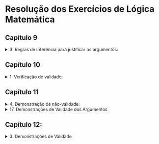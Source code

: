 # Resolução dos Exercícios de Lógica Matemática

## Capítulo 9

<details>
<summary>3. Regras de inferência para justificar os argumentos:</summary>

| Item | Argumento | Regra de Inferência |
|------|-----------|---------------------|
| (a) | `p → q ⟼ (p → q) ∨ ∼r` | Adição |
| (b) | `¬p ∧ (q → r) ⟼ ¬p` | Simplificação |
| (c) | `p → q, q → ∼r ⟼ p → ∼r` | Silogismo Hipotético |
| (d) | `p → (q → r), p ⟼ q → r` | Modus Ponens |
| (e) | `(q ∨ r) → ∼p, ∼∼p ⟼ ∼(q ∨ r)` | Modus Tollens |
| (f) | `p → q, r → ∼s ⟼ (p → q) ∧ (r → ∼s)` | Conjunção |
| (g) | `(p ∧ q) ∨ (∼p ∧ r), ∼(∼p ∧ r) ⟼ p ∧ q` | Silogismo Disjuntivo |
| (h) | `p → q ∨ r ⟼ p → p ∧ (q ∨ r)` | Absorção |
| (i) | `x + y = z → y + x = z, x + y = z ⟼ y + x = z` | Modus Ponens |
| (j) | `x,y ∈ R → x+y ∈ R, x+y ∉ R ⟼ x,y ∉ R` | Modus Tollens |
| (k) | `x ≠ 0, x ≠ 1 ⟼ x ≠ 0 ∧ x ≠ 1` | Conjunção |
</details>

## Capítulo 10

<details>
<summary>1. Verificação de validade:</summary>

<details>
<summary>(a) p → q, r → ∼q ⟼ r → ∼p</summary>

**Resolução**:
1. Construa a tabela-verdade com 8 linhas (2³)
2. Verifique que nas linhas onde ambas premissas são V, a conclusão também é V  
✅ **Argumento válido**
</details>

<details>
<summary>(b) p → ∼q, r → p, q ⟼ ∼r</summary>

**Resolução**:
1. Se q=V, então ∼q=F
2. Para p→∼q ser V, p deve ser F
3. Para r→p ser V com p=F, r deve ser F  
✅ **Argumento válido**
</details>
</details>

## Capítulo 11

<details>
<summary>4. Demonstração de não-validade:</summary>

<details>
<summary>(e) Atribuição que invalida:</summary>

- p=V, q=F, r=F, s=V, t=F, u=V
- Premissas: V, V, V, V
- Conclusão p→q = F  
✅ **Argumento inválido**
</details>

<details>
<summary>(f) Atribuição que invalida:</summary>

- p=V, q=V, r=F, s=F, t=V, v=F
- Premissas: V, V, V, V
- Conclusão p↔r = F  
✅ **Argumento inválido**
</details>
</details>


<details>
<summary>17. Demonstrações de Validade dos Argumentos</summary>
<br>

<details>
<summary>Argumento (a)</summary>

**Premissas:**
1. `p ∨ q → ∼r`
2. `p`
3. `s → r`

**Conclusão:** `∼s`

**Prova:**
|   | Proposição       | L  | Justificativa  |
|---|------------------|----|----------------|
|1| `p ∨ q → ∼r`     |    | (P1)           |
|2| `p`              |    | (P2)           |
|3| `s → r`          |    | (P3)           |
|---|------------------|----|----------------|
|4| `p ∨ q`          | 2  | (AD)           |
|5| `∼r`             |1,4 | (MP)           |
|6| `∼s`             |3,5 | (MT)           |

✅ **Argumento válido**
</details>

<details>
<summary>Argumento (b)</summary>

**Premissas:**
1. `p ∧ (q ∨ r)`
2. `q ∨ r → ∼s`
3. `s ∨ t`

**Conclusão:** `t`

**Prova:**
|   | Proposição       | L  | Justificativa  |
|---|------------------|----|----------------|
|1| `p ∧ (q ∨ r)`    |    | (P1)           |
|2| `q ∨ r → ∼s`     |    | (P2)           |
|3| `s ∨ t`          |    | (P3)           |
|---|------------------|----|----------------|
|4| `q ∨ r`          | 1  | (SIMP)         |
|5| `∼s`             |2,4 | (MP)           |
|6| `t`              |3,5 | (SD)           |

✅ **Argumento válido**
</details>

<details>
<summary>Argumento (c)</summary>

**Premissas:**
1. `p ∨ q → ∼r`
2. `q`
3. `s ∧ t → r`

**Conclusão:** `∼(s ∧ t)`

**Prova:**
|   | Proposição       | L  | Justificativa  |
|---|------------------|----|----------------|
|1| `p ∨ q → ∼r`     |    | (P1)           |
|2| `q`              |    | (P2)           |
|3| `s ∧ t → r`      |    | (P3)           |
|---|------------------|----|----------------|
|4| `p ∨ q`          | 2  | (AD)           |
|5| `∼r`             |1,4 | (MP)           |
|6| `∼(s ∧ t)`       |3,5 | (MT)           |

✅ **Argumento válido**
</details>

<details>
<summary>Argumento (d)</summary>

**Premissas:**
1. `p → q`
2. `∼q`
3. `∼p ∨ ∼r → s`

**Conclusão:** `s`

**Prova:**
|   | Proposição       | L  | Justificativa  |
|---|------------------|----|----------------|
|1| `p → q`          |    | (P1)           |
|2| `∼q`             |    | (P2)           |
|3| `∼p ∨ ∼r → s`    |    | (P3)           |
|---|------------------|----|----------------|
|4| `∼p`             |1,2 | (MT)           |
|5| `∼p ∨ ∼r`        | 4  | (AD)           |
|6| `s`              |3,5 | (MP)           |

✅ **Argumento válido**
</details>

<details>
<summary>Argumento (e)</summary>

**Premissas:**
1. `p ∨ (q ∧ r)`
2. `q → s`
3. `r → t`
4. `s ∧ t → p ∨ r`
5. `∼p`

**Conclusão:** `r`

**Prova:**
|   | Proposição       | L   | Justificativa  |
|---|------------------|-----|----------------|
|1| `p ∨ (q ∧ r)`    |     | (P1)           |
|2| `q → s`          |     | (P2)           |
|3| `r → t`          |     | (P3)           |
|4| `s ∧ t → p ∨ r`  |     | (P4)           |
|5| `∼p`             |     | (P5)           |
|---|------------------|-----|----------------|
|6| `q ∧ r`          |1,5  | (SD)           |
|7| `q`              | 6   | (SIMP)         |
|8| `r`              | 6   | (SIMP)         |
|9| `s`              |2,7  | (MP)           |
|10| `t`             |3,8  | (MP)           |
|11| `s ∧ t`         |9,10 | (CONJ)         |
|12| `p ∨ r`         |4,11 | (MP)           |
|13| `r`             |5,12 | (SD)           |

✅ **Argumento válido**
</details>

<details>
<summary>Argumento (f)</summary>

**Premissas:**
1. `q ∨ (r → t)`
2. `q → s`
3. `∼s → (t → p)`
4. `∼s`

**Conclusão:** `r → p`

**Prova:**
|   | Proposição       | L   | Justificativa  |
|---|------------------|-----|----------------|
|1| `q ∨ (r → t)`    |     | (P1)           |
|2| `q → s`          |     | (P2)           |
|3| `∼s → (t → p)`   |     | (P3)           |
|4| `∼s`             |     | (P4)           |
|---|------------------|-----|----------------|
|5| `t → p`          |3,4  | (MP)           |
|6| `∼q`             |2,4  | (MT)           |
|7| `r → t`          |1,6  | (SD)           |
|8| `r → p`          |5,7  | (SH)           |

✅ **Argumento válido**
</details>

<details>
<summary>Argumento (g)</summary>

**Premissas:**
1. `p ∨ q → (p → s ∧ t)`
2. `p ∧ r`

**Conclusão:** `t ∨ u`

**Prova:**
|   | Proposição       | L  | Justificativa  |
|---|------------------|----|----------------|
|1| `p ∨ q → (p → s ∧ t)` | | (P1)        |
|2| `p ∧ r`          |     | (P2)           |
|---|------------------|----|----------------|
|3| `p`              | 2   | (SIMP)         |
|4| `p ∨ q`          | 3   | (AD)           |
|5| `p → s ∧ t`      |1,4  | (MP)           |
|6| `s ∧ t`          |3,5  | (MP)           |
|7| `t`              | 6   | (SIMP)         |
|8| `t ∨ u`          | 7   | (AD)           |

✅ **Argumento válido**
</details>
</details>


## Capítulo 12:

<details>
<summary>3. Demonstrações de Validade</summary>

<details>
<summary>Argumento (a)</summary>

**Premissas:**
1. `r → (p ∧ q)`
2. `∼p ∨ ∼q`
3. `r ∨ s`

**Conclusão:** `∼s`

**Prova:**
|   | Proposição       | L  | Justificativa  |
|---|------------------|----|----------------|
|1| `r → (p ∧ q)`    |    | (P1)           |
|2| `∼p ∨ ∼q`        |    | (P2)           |
|3| `r ∨ s`          |    | (P3)           |
|---|------------------|----|----------------|
|4| `∼(p ∧ q)`       | 2  | (DeM)          |
|5| `∼r`             |1,4 | (MT)           |
|6| `s`              |3,5 | (SD)           |

✅ **Argumento válido**
</details>

<details>
<summary>Argumento (b)</summary>

**Premissas:**
1. `p ∨ q → r`
2. `∼r`
3. `∼p → s`

**Conclusão:** `∼s`

**Prova:**
|   | Proposição       | L  | Justificativa  |
|---|------------------|----|----------------|
|1| `p ∨ q → r`      |    | (P1)           |
|2| `∼r`             |    | (P2)           |
|3| `∼p → s`         |    | (P3)           |
|---|------------------|----|----------------|
|4| `∼(p ∨ q)`       |1,2 | (MT)           |
|5| `∼p ∧ ∼q`        | 4  | (DeM)          |
|6| `∼p`             | 5  | (SIMP)         |
|7| `s`              |3,6 | (MP)           |
|8| `∼s`             |   | (RAA)          |

✅ **Argumento válido**
</details>

<details>
<summary>Argumento (c)</summary>

**Premissas:**
1. `(p → q) → r`
2. `∼r`
3. `(∼p ∨ q) ∨ s`

**Conclusão:** `∼s`

**Prova:**
|   | Proposição       | L  | Justificativa  |
|---|------------------|----|----------------|
|1| `(p → q) → r`    |    | (P1)           |
|2| `∼r`             |    | (P2)           |
|3| `(∼p ∨ q) ∨ s`   |    | (P3)           |
|---|------------------|----|----------------|
|4| `∼(p → q)`       |1,2 | (MT)           |
|5| `p ∧ ∼q`         | 4  | (NEG→)         |
|6| `∼(∼p ∨ q)`      | 5  | (DeM)          |
|7| `s`              |3,6 | (SD)           |
|8| `∼s`             |   | (RAA)          |

✅ **Argumento válido**
</details>

<details>
<summary>Argumento (d)</summary>

**Premissas:**
1. `∼(p ∧ q) → (r → s)`
2. `r ∧ ∼s`
3. `q → t`

**Conclusão:** `∼t`

**Prova:**
|   | Proposição       | L   | Justificativa |
|---|------------------|-----|---------------|
|1| `∼(p ∧ q) → (r → s)` | | (P1)        |
|2| `r ∧ ∼s`         |     | (P2)          |
|3| `q → t`          |     | (P3)          |
|---|------------------|-----|---------------|
|4| `r`              | 2   | (SIMP)        |
|5| `∼s`             | 2   | (SIMP)        |
|6| `∼(r → s)`       |4,5  | (NEG→)        |
|7| `p ∧ q`          |1,6  | (MT)          |
|8| `q`              | 7   | (SIMP)        |
|9| `t`              |3,8  | (MP)          |
|10| `∼t`            |     | (RAA)         |

✅ **Argumento válido**
</details>

<details>
<summary>Argumento (e)</summary>

**Premissas:**
1. `p ∨ ∼(q ∨ ∼r)`
2. `∼p`
3. `r → (s ∨ t)`

**Conclusão:** `s ∨ t`

**Prova:**
|   | Proposição       | L  | Justificativa  |
|---|------------------|----|----------------|
|1| `p ∨ ∼(q ∨ ∼r)`  |    | (P1)           |
|2| `∼p`             |    | (P2)           |
|3| `r → (s ∨ t)`    |    | (P3)           |
|---|------------------|----|----------------|
|4| `∼(q ∨ ∼r)`      |1,2 | (SD)           |
|5| `∼q ∧ r`         | 4  | (DeM)          |
|6| `r`              | 5  | (SIMP)         |
|7| `s ∨ t`          |3,6 | (MP)           |

✅ **Argumento válido**
</details>

<details>
<summary>Argumento (f)</summary>

**Premissas:**
1. `p ∨ q → r`
2. `∼r`
3. `q ∨ (∼s ∨ t)`

**Conclusão:** `∼s → t`

**Prova:**
|   | Proposição       | L  | Justificativa  |
|---|------------------|----|----------------|
|1| `p ∨ q → r`      |    | (P1)           |
|2| `∼r`             |    | (P2)           |
|3| `q ∨ (∼s ∨ t)`   |    | (P3)           |
|---|------------------|----|----------------|
|4| `∼(p ∨ q)`       |1,2 | (MT)           |
|5| `∼p ∧ ∼q`        | 4  | (DeM)          |
|6| `∼q`             | 5  | (SIMP)         |
|7| `∼s ∨ t`         |3,6 | (SD)           |
|8| `∼s → t`         | 7  | (IMP)          |

✅ **Argumento válido**
</details>

<details>
<summary>Argumento (g)</summary>

**Premissas:**
1. `p ∨ (∼q → r)`
2. `∼(p ∨ s) ∧ ∼r`

**Conclusão:** `∼q`

**Prova:**
|   | Proposição       | L  | Justificativa  |
|---|------------------|----|----------------|
|1| `p ∨ (∼q → r)`   |    | (P1)           |
|2| `∼(p ∨ s) ∧ ∼r`  |    | (P2)           |
|---|------------------|----|----------------|
|3| `∼(p ∨ s)`       | 2  | (SIMP)         |
|4| `∼p ∧ ∼s`        | 3  | (DeM)          |
|5| `∼p`             | 4  | (SIMP)         |
|6| `∼r`             | 2  | (SIMP)         |
|7| `∼q → r`         |1,5 | (SD)           |
|8| `q`              |6,7 | (MT)           |

✅ **Argumento válido**
</details>

<details>
<summary>Argumento (h)</summary>

**Premissas:**
1. `(p → q) → r`
2. `∼r ∨ s`
3. `∼(p ∧ ∼q)`
4. `s ∨ t → u`

**Conclusão:** `∼u`

**Prova:**
|   | Proposição       | L   | Justificativa |
|---|------------------|-----|---------------|
|1| `(p → q) → r`    |     | (P1)          |
|2| `∼r ∨ s`         |     | (P2)          |
|3| `∼(p ∧ ∼q)`      |     | (P3)          |
|4| `s ∨ t → u`      |     | (P4)          |
|---|------------------|-----|---------------|
|5| `p → q`          | 3   | (EQ)          |
|6| `r`              |1,5  | (MP)          |
|7| `s`              |2,6  | (SD)          |
|8| `s ∨ t`          | 7   | (AD)          |
|9| `u`              |4,8  | (MP)          |
|10| `∼u`            |     | (RAA)         |

✅ **Argumento válido**
</details>

<details>
<summary>Argumento (i)</summary>

**Premissas:**
1. `∼p ∨ q`
2. `∼s → ∼r`
3. `p ∨ (r ∧ t)`

**Conclusão:** `q ∨ s`

**Prova:**
|   | Proposição       | L   | Justificativa |
|---|------------------|-----|---------------|
|1| `∼p ∨ q`         |     | (P1)          |
|2| `∼s → ∼r`        |     | (P2)          |
|3| `p ∨ (r ∧ t)`    |     | (P3)          |
|---|------------------|-----|---------------|
|4| `r → s`          | 2   | (CP)          |
|5| Caso 1: `p`      |     | (Hip)         |
|6| `q`              |1,5  | (SD)          |
|7| `q ∨ s`          | 6   | (AD)          |
|---|------------------|-----|---------------|
|8| Caso 2: `r ∧ t`  |     | (Hip)         |
|9| `r`              | 8   | (SIMP)        |
|10| `s`             |4,9  | (MP)          |
|11| `q ∨ s`         | 10  | (AD)          |

✅ **Argumento válido**
</details>
</details>
